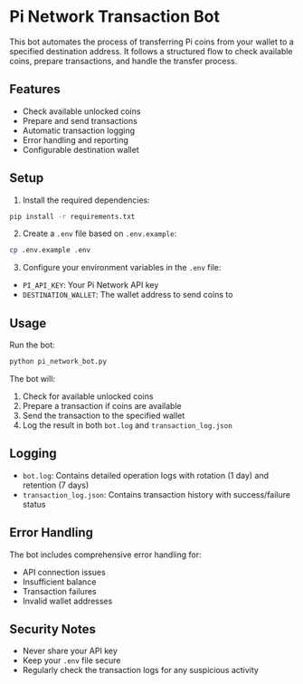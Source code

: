 # Pi Network Transaction Bot

This bot automates the process of transferring Pi coins from your wallet to a specified destination address. It follows a structured flow to check available coins, prepare transactions, and handle the transfer process.

## Features

- Check available unlocked coins
- Prepare and send transactions
- Automatic transaction logging
- Error handling and reporting
- Configurable destination wallet

## Setup

1. Install the required dependencies:
```bash
pip install -r requirements.txt
```

2. Create a `.env` file based on `.env.example`:
```bash
cp .env.example .env
```

3. Configure your environment variables in the `.env` file:
- `PI_API_KEY`: Your Pi Network API key
- `DESTINATION_WALLET`: The wallet address to send coins to

## Usage

Run the bot:
```bash
python pi_network_bot.py
```

The bot will:
1. Check for available unlocked coins
2. Prepare a transaction if coins are available
3. Send the transaction to the specified wallet
4. Log the result in both `bot.log` and `transaction_log.json`

## Logging

- `bot.log`: Contains detailed operation logs with rotation (1 day) and retention (7 days)
- `transaction_log.json`: Contains transaction history with success/failure status

## Error Handling

The bot includes comprehensive error handling for:
- API connection issues
- Insufficient balance
- Transaction failures
- Invalid wallet addresses

## Security Notes

- Never share your API key
- Keep your `.env` file secure
- Regularly check the transaction logs for any suspicious activity 